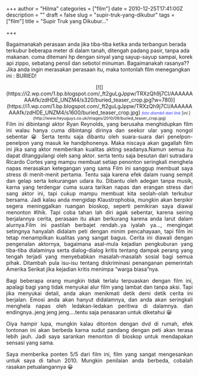 +++
author = "Hilma"
categories = ["film"]
date = 2010-12-25T17:41:00Z
description = ""
draft = false
slug = "supir-truk-yang-dikubur"
tags = ["film"]
title = "Supir Truk yang Dikubur..."

+++

Bagaimanakah perasaan anda jika tiba-tiba ketika anda terbangun berada terkubur beberapa meter di dalam tanah, ditengah padang pasir, tanpa ada makanan. cuma ditemani hp dengan sinyal yang sayup-sayup sampai, korek api zippo, sebatang pensil dan sebotol minuman. Bagaimanakah rasanya?? Jika anda ingin merasakan perasaan itu, maka tontonlah film menegangkan ini : BURIED!

<div style="text-align: center;">[![](https://i2.wp.com/1.bp.blogspot.com/_ft2guLgJppw/TRXzQh9j7CI/AAAAAAAAAfk/zdHDE_UNZM4/s320/buried_teaser_crop.jpg?w=780)](https://i1.wp.com/1.bp.blogspot.com/_ft2guLgJppw/TRXzQh9j7CI/AAAAAAAAAfk/zdHDE_UNZM4/s1600/buried_teaser_crop.jpg)  
<span style="font-size: 78%;"><span style="font-style: italic; color: #3333ff;">foto diambil dari link </span>[ini ](http://www.heyuguys.co.uk/images/2010/09/buried_teaser_crop.jpg)</span></div><div style="text-align: justify;">Film ini dibintangi aktor Ryan Reynolds, yang berusaha menghidupkan film ini walau hanya cuma dibintangi dirinya dan seekor ular yang nongol sebentar 😀 Serta tentu saja dibantu oleh suara-suara dari penelpon-penelpon yang masuk ke handphonenya. Maka niscaya akan gagallah film ini jika sang aktor memberikan kualitas akting seadanya.Namun semua itu dapat ditanggulangi oleh sang aktor. serta tentu saja besutan dari sutradara Ricardo Cortes yang mampu membuat setiap penonton seringkali menghela napas merasakan ketegangan yang sama  
<span class="fullpost">Film ini sanggup membuat saya stress di menit-menit pertama. Tentu saja karena efek dalam ruang sempit dan gelap serta kekurangan udara itu. Dibantu oleh adegan tanpa musik, karna yang terdengar cuma suara tarikan napas dan erangan stress dari sang aktor ini, tapi cukup mampu membuat kita seolah-olah terkubur bersama. </span>  
<span class="fullpost">Jadi kalau anda mengidap Klaustrophobia, mungkin akan berpikir segera meninggalkan ruangan bioskop, seperti pemikiran saya diawal menonton #ihik. Tapi coba tahan lah diri agak sebentar, karena seiring berjalannya cerita, perasaan itu akan berkurang karena anda larut dalam alurnya.</span><span class="fullpost">Film ini pastilah berbajet rendah..ya iyalah ya…, mengingat setingnya hanyalah didalam peti dengan minim pencahayaan, tapi film ini tetap menampilkan kualitas yang sangat bagus. </span>  
<span class="fullpost">Cerita ini diawali dengan pengenalan aktornya, bagaimana asal-mula kejadian pengkuburan yang tiba-tiba dialaminya serta dialog-dialog kritis tentang dampak perang yang tengah terjadi yang menyebabkan masalah-masalah sosial bagi semua pihak. Ditambah pula isu-isu tentang diskriminasi penanganan pemerintah Amerika Serikat jika kejadian kritis menimpa “warga biasa”nya.</span>

<span class="fullpost">Bagi beberapa orang mungkin tidak terlalu terpuaskan dengan film ini, apalagi bagi yang tidak menyukai alur film yang lambat dan tanpa aksi. Tapi jika menyukai detail, anda akan menikmati detik demi detik cerita ini berjalan. Emosi anda akan hanyut didalamnya, dan anda akan seringkali menghela napas oleh ledakan-ledakan peritiwa di dalamnya. dan endingnya..jeng jeng jeng….tentu saja penasaran untuk diketahui 😀</span>

<span class="fullpost">Oiya hampir lupa, mungkin kalau ditonton dengan dvd di rumah, efek tontonan ini akan berbeda karna sudut pandang dengan peti akan terasa lebih jauh. Jadi saya sarankan menonton di bioskop untuk mendapakan sensasi yang sama.</span>

<span class="fullpost">Saya memberika ponten 5/5 dari film ini, film yang sangat mengesankan untuk saya di tahun 2010. Mungkin penilaian anda berbeda, cobalah rasakan petualangannya 😀</span>

</div>

